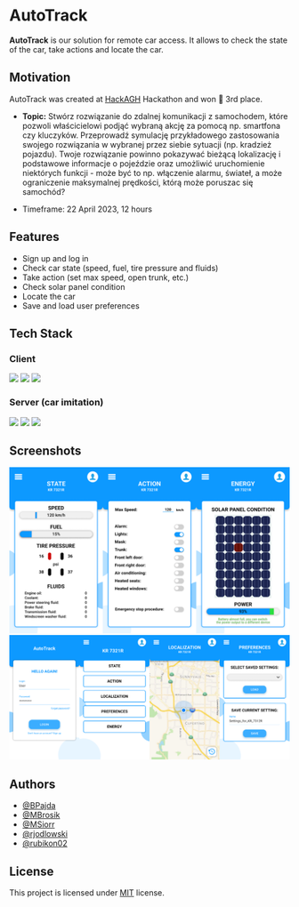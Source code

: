 # AutoTrack

**AutoTrack** is our solution for remote car access. It allows to check the state of the car, take actions and locate the car.
 
## Motivation
AutoTrack was created at [HackAGH](https://hack.samorzad.agh.edu.pl/) Hackathon and won 🥉 3rd place.

- **Topic:** Stwórz rozwiązanie do zdalnej komunikacji z samochodem, które pozwoli właścicielowi podjąć wybraną akcję za pomocą np. smartfona czy kluczyków.
Przeprowadź symulację przykładowego zastosowania swojego rozwiązania w wybranej przez siebie sytuacji (np. kradzież pojazdu).
Twoje rozwiązanie powinno pokazywać bieżącą lokalizację i podstawowe informacje o pojeździe oraz umożliwić uruchomienie niektórych funkcji - może być to np. włączenie alarmu, świateł, a może ograniczenie maksymalnej prędkości, którą może poruszac się samochód?

- Timeframe: 22 April 2023, 12 hours


## Features

- Sign up and log in
- Check car state (speed, fuel, tire pressure and fluids)
- Take action (set max speed, open trunk, etc.)
- Check solar panel condition
- Locate the car
- Save and load user preferences

## Tech Stack

### Client
<img src="https://img.shields.io/badge/Typescript-3178C6?logo=TypeScript&logoColor=white&style=for-the-badge"/> <img src="https://img.shields.io/badge/React-20232A?style=for-the-badge&logo=react&logoColor=61DAFB"/> <img src="https://img.shields.io/badge/MUI-007FFF?style=for-the-badge&logo=mui&logoColor=61DAFB"/>

### Server (car imitation)
<img src="https://img.shields.io/badge/Node.js-339933?logo=Node.js&logoColor=white&style=for-the-badge"/> <img src="https://img.shields.io/badge/Express-000000?logo=Express&logoColor=white&style=for-the-badge"/> <img src="https://img.shields.io/badge/Typescript-3178C6?logo=TypeScript&logoColor=white&style=for-the-badge"/>

## Screenshots

<img src="./media/367.png">
<img src="./media/1254.png">

## Authors

- [@BPajda](https://github.com/BPajda)
- [@MBrosik](https://github.com/MBrosik)
- [@MSiorr](https://github.com/MSiorr)
- [@rjodlowski](https://github.com/rjodlowski)
- [@rubikon02](https://github.com/rubikon02)

## License

This project is licensed under [MIT](./LICENSE) license.
